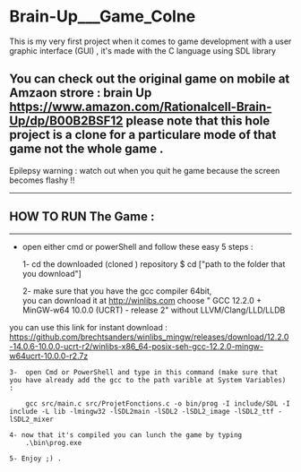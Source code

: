 # Brain-Up___Game_Colne
This is my very first project when it comes to game development with a user graphic interface (GUI) , it's made with the C language using SDL library  

You can check out the original game on mobile at Amzaon strore : brain Up https://www.amazon.com/Rationalcell-Brain-Up/dp/B00B2BSF12
please note that this hole project is a clone for a particulare mode of that game not the whole game .
--------------------------------------------------------------------------------------------------------------------------------------

Epilepsy warning : watch out when you quit he game because the screen becomes flashy !! 

---------------------------------------------------------------------------------------------------------------------------------------

HOW TO RUN The Game : 
----
---
 * open either cmd or powerShell and follow these easy 5 steps :
	
	1- cd the downloaded (cloned ) repository
		$ cd ["path to the folder that you download"]
  
	2- make sure that you have the gcc compiler 64bit,  
you can download it at http://winlibs.com choose " GCC 12.2.0 + MinGW-w64 10.0.0 (UCRT) - release 2"  without LLVM/Clang/LLD/LLDB 

you can use this link for instant download : 
  https://github.com/brechtsanders/winlibs_mingw/releases/download/12.2.0-14.0.6-10.0.0-ucrt-r2/winlibs-x86_64-posix-seh-gcc-12.2.0-mingw-w64ucrt-10.0.0-r2.7z
		

	3-  open Cmd or PowerShell and type in this command (make sure that you have already add the gcc to the path varible at System Variables) :
		
		gcc src/main.c src/ProjetFonctions.c -o bin/prog -I include/SDL -I include -L lib -lmingw32 -lSDL2main -lSDL2 -lSDL2_image -lSDL2_ttf -lSDL2_mixer
		
	4- now that it's compiled you can lunch the game by typing
		.\bin\prog.exe
	
	5- Enjoy ;) .
